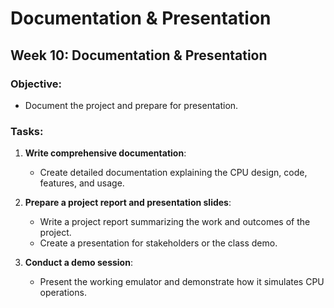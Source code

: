 # Documentation & Presentation

## Week 10: Documentation & Presentation

### Objective:
- Document the project and prepare for presentation.

### Tasks:
1. **Write comprehensive documentation**:
   - Create detailed documentation explaining the CPU design, code, features, and usage.

2. **Prepare a project report and presentation slides**:
   - Write a project report summarizing the work and outcomes of the project.
   - Create a presentation for stakeholders or the class demo.

3. **Conduct a demo session**:
   - Present the working emulator and demonstrate how it simulates CPU operations.
